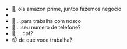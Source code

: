 - 👋, ola amazon prime, juntos fazemos negocio
- 
- 👀  ...para trabalha com nosco 
- 🌱  ...seu número de telefone? 
- 💞️ ... cpf?
- 📫 de que voce trabalha?

<!---
josesantana17/josesantana17 is a ✨ special ✨ repository because its `README.md` (this file) appears on your GitHub profile.
You can click the Preview link to take a look at your changes.
--->

